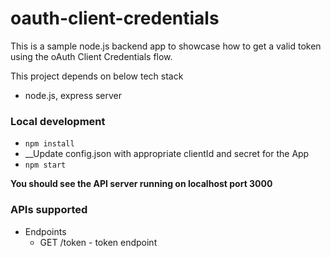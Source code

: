 # oauth-client-credentials

This is a sample node.js backend app to showcase how to get a valid token using the oAuth Client Credentials flow.

This project depends on below tech stack

* node.js, express server

### Local development
* `npm install`
* __Update config.json with appropriate clientId and secret for the App
* `npm start`

__You should see the API server running on localhost port 3000__
### APIs supported

* Endpoints
  * GET /token - token endpoint
